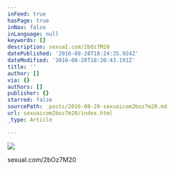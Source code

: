 ```yaml
---
inFeed: true
hasPage: true
inNav: false
inLanguage: null
keywords: []
description: sexuaI.com/2bOz7M20
datePublished: '2016-08-28T18:24:35.924Z'
dateModified: '2016-08-28T18:20:43.191Z'
title: ''
author: []
via: {}
authors: []
publisher: {}
starred: false
sourcePath: _posts/2016-08-28-sexuaicom2boz7m20.md
url: sexuaicom2boz7m20/index.html
_type: Article

---
```

![](https://the-grid-user-content.s3-us-west-2.amazonaws.com/ff0c15de-dbf1-4558-82ed-dea1d2a30d7c.jpg)

sexuaI.com/2bOz7M20
